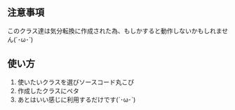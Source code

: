 ## 注意事項
このクラス達は気分転換に作成された為、もしかすると動作しないかもしれません(´･ω･\`)

## 使い方
1. 使いたいクラスを選びソースコード丸こぴ
2. 作成したクラスにペタ
3. あとはいい感じに利用するだけです(´･ω･`)
